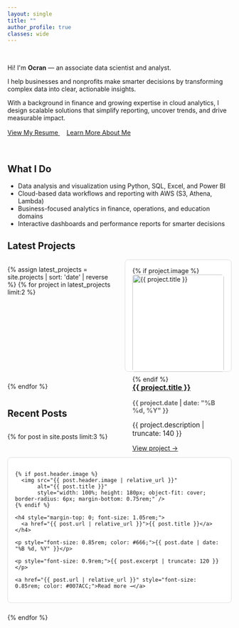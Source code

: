 ```yaml
---
layout: single
title: ""
author_profile: true
classes: wide
---
```


&nbsp;  


Hi! I'm **Ocran** — an associate data scientist and analyst.

I help businesses and nonprofits make smarter decisions by transforming complex data into clear, actionable insights.

With a background in finance and growing expertise in cloud analytics, I design scalable solutions that simplify reporting, uncover trends, and drive measurable impact.

<div style="margin-top: 1rem;">
  <a href="https://drive.google.com/file/d/1DUUEciicVQzL8aN42of_AV_uRFBhouDO/view?usp=sharing"
     class="btn btn--primary"
     target="_blank" rel="noopener">
     View My Resume
  </a>
  <a href="/about"
     class="btn btn--secondary"
     style="margin-left: 15px;"
     target="_blank" rel="noopener">
     Learn More About Me
  </a>
</div>

&nbsp;


## What I Do

- Data analysis and visualization using Python, SQL, Excel, and Power BI  
- Cloud-based data workflows and reporting with AWS (S3, Athena, Lambda)  
- Business-focused analytics in finance, operations, and education domains  
- Interactive dashboards and performance reports for smarter decisions  



## Latest Projects

<div class="entries-grid" style="display: grid; grid-template-columns: 1fr 1fr; gap: 1.5rem;">

  {% assign latest_projects = site.projects | sort: 'date' | reverse %}
  {% for project in latest_projects limit:2 %}
    <div class="project-card" style="border: 1px solid #ddd; padding: 1rem; border-radius: 8px; background: #fff;">
      {% if project.image %}
        <img src="{{ project.image | relative_url }}" alt="{{ project.title }}" style="width: 100%; height: auto; border-radius: 6px; margin-bottom: 0.5rem;" />
      {% endif %}
      <h3 style="margin-top: 0;">
        <a href="{{ project.link }}" target="_blank">{{ project.title }}</a>
      </h3>
      <p style="font-size: 0.9rem; color: #666;"><strong>{{ project.date | date: "%B %d, %Y" }}</strong></p>
      <p style="font-size: 0.95rem;">{{ project.description | truncate: 140 }}</p>
      <a href="{{ project.link }}" target="_blank" style="font-size: 0.9rem;">View project →</a>
    </div>
  {% endfor %}

</div>





## Recent Posts

<div class="entries-grid" style="display: grid; grid-template-columns: repeat(auto-fit, minmax(280px, 1fr)); gap: 1.5rem;">

  {% for post in site.posts limit:3 %}
  <div class="post-card" style="border: 1px solid #ddd; border-radius: 8px; padding: 1rem; background-color: #fff;">
    
    {% if post.header.image %}
      <img src="{{ post.header.image | relative_url }}" 
           alt="{{ post.title }}" 
           style="width: 100%; height: 180px; object-fit: cover; border-radius: 6px; margin-bottom: 0.75rem;" />
    {% endif %}
    
    <h4 style="margin-top: 0; font-size: 1.05rem;">
      <a href="{{ post.url | relative_url }}">{{ post.title }}</a>
    </h4>
    
    <p style="font-size: 0.85rem; color: #666;">{{ post.date | date: "%B %d, %Y" }}</p>
    
    <p style="font-size: 0.9rem;">{{ post.excerpt | truncate: 120 }}</p>
    
    <a href="{{ post.url | relative_url }}" style="font-size: 0.85rem; color: #007ACC;">Read more →</a>
  
  </div>
  {% endfor %}

</div>